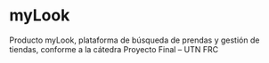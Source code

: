 # myLook
Producto myLook, plataforma de búsqueda de prendas y gestión de tiendas, conforme a la cátedra Proyecto Final – UTN FRC
